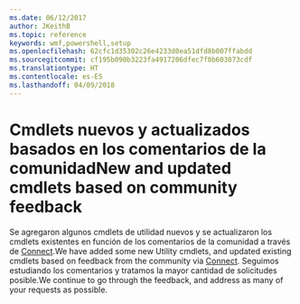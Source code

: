 ```yaml
---
ms.date: 06/12/2017
author: JKeithB
ms.topic: reference
keywords: wmf,powershell,setup
ms.openlocfilehash: 62cfc1d35302c26e4233d0ea51dfd8b007ffabdd
ms.sourcegitcommit: cf195b090b3223fa4917206dfec7f0b603873cdf
ms.translationtype: HT
ms.contentlocale: es-ES
ms.lasthandoff: 04/09/2018
---
```

# <a name="new-and-updated-cmdlets-based-on-community-feedback"></a><span data-ttu-id="c89a3-102">Cmdlets nuevos y actualizados basados en los comentarios de la comunidad</span><span class="sxs-lookup"><span data-stu-id="c89a3-102">New and updated cmdlets based on community feedback</span></span>
<span data-ttu-id="c89a3-103">Se agregaron algunos cmdlets de utilidad nuevos y se actualizaron los cmdlets existentes en función de los comentarios de la comunidad a través de [Connect](https://connect.microsoft.com/powershell).</span><span class="sxs-lookup"><span data-stu-id="c89a3-103">We have added some new Utility cmdlets, and updated existing cmdlets based on feedback from the community via [Connect](https://connect.microsoft.com/powershell).</span></span> <span data-ttu-id="c89a3-104">Seguimos estudiando los comentarios y tratamos la mayor cantidad de solicitudes posible.</span><span class="sxs-lookup"><span data-stu-id="c89a3-104">We continue to go through the feedback, and address as many of your requests as possible.</span></span>